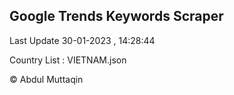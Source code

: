 

## Google Trends Keywords Scraper 
 
Last Update 30-01-2023 , 14:28:44

Country List :
VIETNAM.json



© Abdul Muttaqin 
